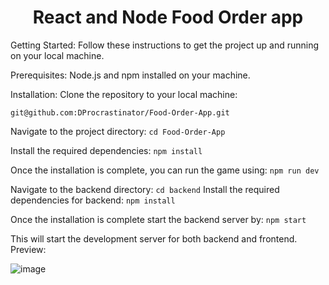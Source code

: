 
<h1 align="center">React and Node Food Order app </h1>


Getting Started:
Follow these instructions to get the project up and running on your local machine.

Prerequisites:
Node.js and npm installed on your machine.

Installation:
Clone the repository to your local machine:

```git@github.com:DProcrastinator/Food-Order-App.git ```

Navigate to the project directory:
```cd Food-Order-App```

Install the required dependencies:
```npm install```

Once the installation is complete, you can run the game using:
```npm run dev```

Navigate to the backend directory:
```cd backend```
Install the required dependencies for backend:
```npm install```

Once the installation is complete start the backend server by:
```npm start```


This will start the development server for both backend and frontend.
Preview:

![image](https://github.com/DProcrastinator/Food-Order-App/assets/79912843/01192544-1e39-49aa-a3af-5157683f921f)
